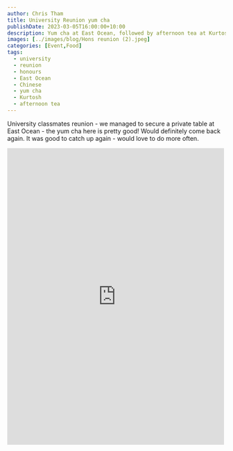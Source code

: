 ```yaml
---
author: Chris Tham
title: University Reunion yum cha
publishDate: 2023-03-05T16:00:00+10:00
description: Yum cha at East Ocean, followed by afternoon tea at Kurtosh
images: [../images/blog/Hons reunion (2).jpeg]
categories: [Event,Food]
tags:
  - university
  - reunion
  - honours
  - East Ocean
  - Chinese
  - yum cha
  - Kurtosh
  - afternoon tea
---
```


University classmates reunion - we managed to secure a private table at East Ocean - the yum cha here is pretty good! Would definitely come back again. It was good to catch up again - would love to do more often.

<iframe src="https://www.facebook.com/plugins/post.php?href=https%3A%2F%2Fwww.facebook.com%2Fchris1.tham%2Fposts%2Fpfbid02eXzsGdFmJ2z5CZJGHgVWkMvsgLHvNfQvX2CDufJDQ4VKiSJHYQoLrbP3n4Mt2QxJl&show_text=true&width=500" width="500" height="684" style="border:none;overflow:hidden" scrolling="no" frameborder="0" allowfullscreen="true" allow="autoplay; clipboard-write; encrypted-media; picture-in-picture; web-share"></iframe>
